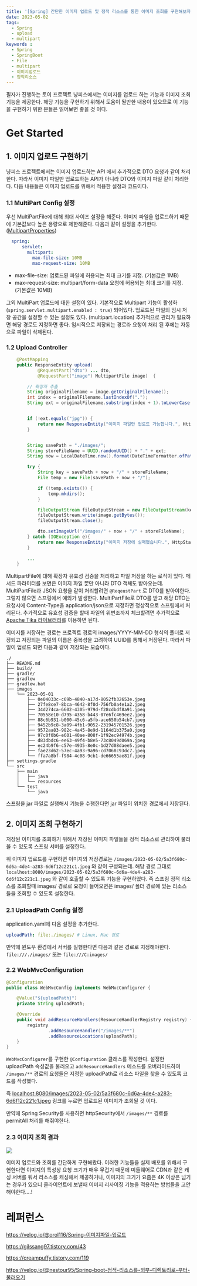 ```yaml
---
title: '[Spring] 간단한 이미지 업로드 및 정적 리소스를 통한 이미지 조회를 구현해보자.'
date: 2023-05-02
tags:
  - Spring
  - upload
  - multipart
keywords :
  - Spring
  - SpringBoot
  - File
  - multipart
  - 이미지업로드
  - 정적리소스
---
```


필자가 진행하는 토이 프로젝트 냥피스에서는 이미지를 업로드 하는 기능과 이미지 조회 기능을 제공한다.
해당 기능을 구현하기 위해서 도움이 될만한 내용이 있으므로 이 기능을 구현하기 위한 분들은 읽어보면 좋을 것 이다.

# Get Started
## 1. 이미지 업로드 구현하기
냥피스 프로젝트에서는 이미지 업로드하는 API 에서 추가적으로 DTO 요청과 같이 처리한다. 따라서 이미지 파일만 업로드하는 API가 아니라 DTO와 이미지 파일 같이 처리한다. 다음 내용들은 이미지 업로드를 위해서 적용한 설정과 코드이다.
### 1.1 MultiPart Config 설정
우선 MultiPartFile에 대해 최대 사이즈 설정을 해준다. 
이미지 파일을 업로드하기 때문에 기본값보다 높은 용량으로 제한해준다.
다음과 같이 설정을 추가한다. ([MultipartProperties](https://docs.spring.io/spring-boot/docs/current/api/org/springframework/boot/autoconfigure/web/servlet/MultipartProperties.html))
```yaml
  spring:
	  servlet:
	    multipart:
	      max-file-size: 10MB
	      max-request-size: 10MB
```
- max-file-size: 업로드된 파일에 허용되는 최대 크기를 지정. (기본값은 1MB)
- max-request-size: multipart/form-data 요청에 허용되는 최대 크기를 지정. (기본값은 10MB)

그외 MultiPart 업로드에 대한 설정이 있다. 기본적으로 Multipart 기능이 활성화 (`spring.servlet.multipart.enabled : true`) 되어있다.
업로드된 파일의 임시 저장 공간을 설정할 수 있는 설정도 있다. (multipart.location) 추가적으로 관리가 필요하면 해당 경로도 지정하면 좋다. 임시적으로 저장되는 경로라 요청이 처리 된 후에는 자동으로 파일이 삭제된다.

### 1.2 Upload Controller
```java
    @PostMapping
    public ResponseEntity upload(
            @RequestPart("dto") ... dto,
            @RequestPart("image") MultipartFile image)  {

        // 확장자 추출
        String originalFilename = image.getOriginalFilename();
        int index = originalFilename.lastIndexOf(".");
        String ext = originalFilename.substring(index + 1).toLowerCase();


        if (!ext.equals("jpg")) {
            return new ResponseEntity("이미지 파일만 업로드 가능합니다.", HttpStatus.BAD_REQUEST);
        }


        String savePath = "./images/";
        String storeFileName = UUID.randomUUID() + "." + ext;
        String now = LocalDateTime.now().format(DateTimeFormatter.ofPattern("yyyy-MM-dd"));

        try {
            String key = savePath + now + "/" + storeFileName;
            File temp = new File(savePath + now + "/");

            if (!temp.exists()) {
                temp.mkdirs();
            }

            FileOutputStream fileOutputStream = new FileOutputStream(key);
            fileOutputStream.write(image.getBytes());
            fileOutputStream.close();

            dto.setImageUrl("/images/" + now + "/" + storeFileName);
        } catch (IOException e){
            return new ResponseEntity("이미지 저장에 실패했습니다.", HttpStatus.INTERNAL_SERVER_ERROR);
        }
        
		...
    }
```
MultipartFile에 대해 확장자 유효성 검증을 처리하고 파일 저장을 하는 로직이 있다. 메서드 파라미터를 보면은 이미지 파일 뿐만 아니라 DTO 객체도 받아오는데. MultiPartFile과 JSON 요청을 같이 처리할려면  `@ReqeustPart` 로 DTO를 받아야한다. 그렇지 않으면 스프링에서 예외가 발생한다. MultiPartFile로 DTO를 받고 해당 DTO는 요청시에 Content-Type을 application/json으로 지정하면 정상적으로 스프링에서 처리된다. 추가적으로 유효성 검증을 할때 파일의 위변조까지 체크할려면 추가적으로 [Apache Tika 라이브러리](https://tika.apache.org)를 이용하면 된다.

이미지를 저장하는 경로는 프로젝트 경로의 images/YYYY-MM-DD 형식의 폴더로 저장되고 저장되는 파일의 이름은 중복성을 고려하여 UUID를 통해서 저장된다. 따라서 파일이 업로드 되면 다음과 같이 저장되는 모습이다.
```shell
./
├── README.md
├── build/
├── gradle/
├── gradlew
├── gradlew.bat
├── images
│   └── 2023-05-01
│       ├── 0e04033c-c69b-4840-a17d-8052fb32653e.jpeg
│       ├── 27fe8ce7-8bca-4642-8f0d-756fb0a4e1a2.jpeg
│       ├── 34d274ca-6602-4305-979d-f28cdbdf8a91.jpeg
│       ├── 70558e10-d795-4358-b443-07e6fc469ee2.jpeg
│       ├── 88c6b931-b000-45c6-a5fb-ace650b54cb7.jpeg
│       ├── 9452b9c8-3a09-4fb1-9052-231945701526.jpeg
│       ├── 9572aa83-982c-4a45-8e9d-1164d1b375a0.jpeg
│       ├── 97c0f0b6-e601-40ae-808f-1f92ec94974b.jpeg
│       ├── d83dbdc6-ee63-49f4-b8e5-73c8049d069a.jpeg
│       ├── ec24b9f6-c57e-4935-8e0c-1d27d08daee5.jpeg
│       ├── fae23d62-57ec-4a93-9a96-cd7068c93dc7.jpeg
│       └── ffa7a8bf-f984-4c08-9cb1-de66655ae81f.jpeg
├── settings.gradle
└── src
    ├── main
    │   ├── java
    │   └── resources
    └── test
        └── java
```
스프링을 jar 파일로 실행해서 기능을 수행한다면 jar 파일이 위치한 경로에서 저장된다.

## 2. 이미지 조회 구현하기
저장된 이미지를 조회하기 위해서 저장된 이미지 파일들을 정적 리소스로 관리하여 불러올 수 있도록 스프링 서버를 설정한다.

위 이미지 업로드를 구현하면 이미지의 저장경로는 `/images/2023-05-02/5a3f680c-6d6a-4de4-a283-6d6f12c221c1.jpeg` 와 같이 구성되는데. 해당 경로 그대로 `localhost:8080/images/2023-05-02/5a3f680c-6d6a-4de4-a283-6d6f12c221c1.jpeg`  와 같이 호출할 수 있도록 기능을 구현하였다.
즉 스프링 정적 리소스를 조회할때 images/ 경로로 요청이 들어오면은 images/ 폴더 경로에 있는 리소스들을 조회할 수 있도록 설정한다.

### 2.1 UploadPath Config 설정
application.yaml에 다음 설정을 추가한다.
```yaml
uploadPath: file:./images/ # Linux, Mac 경로
```
만약에 윈도우 환경에서 서버를 실행한다면 다음과 같은 경로로 지정해야한다.
`file:///./images/` 또는 `file:///C:images/` 

### 2.2 WebMvcConfiguration
```java
@Configuration
public class WebMvcConfig implements WebMvcConfigurer {

    @Value("${uploadPath}")
    private String uploadPath;

    @Override
    public void addResourceHandlers(ResourceHandlerRegistry registry) {
        registry
                .addResourceHandler("/images/**")
                .addResourceLocations(uploadPath);
    }
}
```
`WebMvcConfigurer`를 구현한 `@Configuration` 클래스를 작성한다.
설정한 uploadPath 속성값을 불러오고 `addResourceHandlers` 메소드를 오버라이드하여 `/images/**` 경로의 요청들은 지정한 uploadPath로 리소스 파일을 찾을 수 있도록 코드를 작성했다.

즉 [localhost:8080/images/2023-05-02/5a3f680c-6d6a-4de4-a283-6d6f12c221c1.jpeg]() 링크를 누르면 업로드된 이미지가 조회될 것 이다. 

만약에 Spring Security를 사용하면 httpSecurity에서 `/images/**` 경로를 permitAll 처리를 해줘야한다.

### 2.3 이미지 조회 결과
![](0.png)

이미지 업로드와 조회를 간단하게 구현해봤다. 이러한 기능들을 실제 배포를 위해서 구현한다면 이미지의 특성상 요청 크기가 매우 무겁기 때문에 미들웨어로 CDN과 같은 캐싱 서버를 둬서 리소스를 캐싱해서 제공하거나, 이미지의 크기가 요즘은 4K 이상은 넘기는 경우가 있으니 클라이언트에 보낼때 이미지 리사이징 기능을 적용하는 방법들을 고안해야한다....! 

# 레퍼런스
https://velog.io/@orol116/Spring-이미지파일-업로드

https://gilssang97.tistory.com/43

https://creampuffy.tistory.com/119

https://velog.io/@nestour95/Spring-boot-정적-리소스를-외부-디렉토리로-부터-불러오기